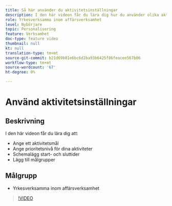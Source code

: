 ```yaml
---
title: Så här använder du aktivitetsinställningar
description: I den här videon får du lära dig hur du använder olika aktivitetsinställningar i Adobe Target, inklusive mål, prioritetsnivåer, start- och sluttider samt målgrupper.
role: Yrkesverksamma inom affärsverksamhet
level: Nybörjare
topic: Personalisering
feature: Verksamhet
doc-type: feature video
thumbnail: null
kt: null
translation-type: tm+mt
source-git-commit: b21d69b01e6bc6d2ba93b6425f86feacee567b06
workflow-type: tm+mt
source-wordcount: '67'
ht-degree: 0%

---
```



# Använd aktivitetsinställningar

## Beskrivning

I den här videon får du lära dig att:

* Ange ett aktivitetsmål
* Ange prioritetsnivå för dina aktiviteter
* Schemalägg start- och sluttider
* Lägg till målgrupper

## Målgrupp

* Yrkesverksamma inom affärsverksamhet

>[!VIDEO](https://video.tv.adobe.com/v/17381/?quality=12)